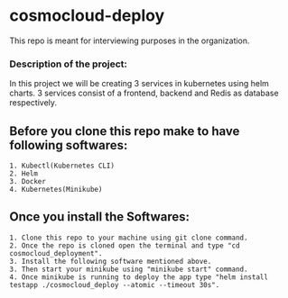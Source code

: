# cosmocloud-deploy
This repo is meant for interviewing purposes in the organization.
### Description of the project:
In this project we will be creating 3 services in kubernetes using helm charts.
3 services consist of a frontend, backend and Redis as database respectively.
## **Before you clone this repo make to have following softwares:**
    1. Kubectl(Kubernetes CLI)
    2. Helm
    3. Docker
    4. Kubernetes(Minikube)
## **Once you install the Softwares:**
    1. Clone this repo to your machine using git clone command.
    2. Once the repo is cloned open the terminal and type "cd cosmocloud_deployment".
	3. Install the following software mentioned above. 
    3. Then start your minikube using "minikube start" command.
    4. Once minikube is running to deploy the app type "helm install testapp ./cosmocloud_deploy --atomic --timeout 30s".
